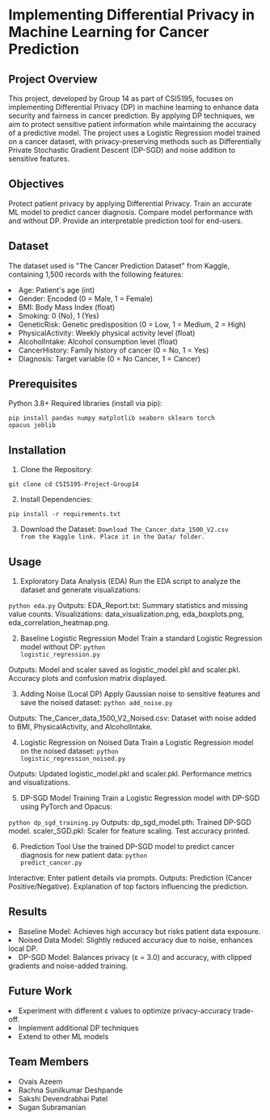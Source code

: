 
# Implementing Differential Privacy in Machine Learning for Cancer Prediction
## Project Overview
This project, developed by Group 14 as part of CSI5195, focuses on implementing Differential Privacy (DP) in machine learning to enhance data security and fairness in cancer prediction. By applying DP techniques, we aim to protect sensitive patient information while maintaining the accuracy of a predictive model. The project uses a Logistic Regression model trained on a cancer dataset, with privacy-preserving methods such as Differentially Private Stochastic Gradient Descent (DP-SGD) and noise addition to sensitive features.

## Objectives
Protect patient privacy by applying Differential Privacy.
Train an accurate ML model to predict cancer diagnosis.
Compare model performance with and without DP.
Provide an interpretable prediction tool for end-users.

## Dataset
The dataset used is "The Cancer Prediction Dataset" from Kaggle, containing 1,500 records with the following features:
<li>Age: Patient's age (int)</li>
<li>Gender: Encoded (0 = Male, 1 = Female)</li>
<li>BMI: Body Mass Index (float)</li>
<li>Smoking: 0 (No), 1 (Yes)</li>
<li>GeneticRisk: Genetic predisposition (0 = Low, 1 = Medium, 2 = High)</li>
<li>PhysicalActivity: Weekly physical activity level (float)</li>
<li>AlcoholIntake: Alcohol consumption level (float)</li>
<li>CancerHistory: Family history of cancer (0 = No, 1 = Yes)</li>
<li>Diagnosis: Target variable (0 = No Cancer, 1 = Cancer)</li>


## Prerequisites
Python 3.8+
Required libraries (install via pip):

<code>pip install pandas numpy matplotlib seaborn sklearn torch opacus joblib</code>

## Installation
1. Clone the Repository:

<code>git clone 
cd CSI5195-Project-Group14</code>

2. Install Dependencies:

<code>pip install -r requirements.txt</code>

3. Download the Dataset:
<code>Download The_Cancer_data_1500_V2.csv from the Kaggle link.
Place it in the Data/ folder.</code>

## Usage
1. Exploratory Data Analysis (EDA)
Run the EDA script to analyze the dataset and generate visualizations:

<code>python eda.py</code>
Outputs:
EDA_Report.txt: Summary statistics and missing value counts.
Visualizations: data_visualization.png, eda_boxplots.png, eda_correlation_heatmap.png.

2. Baseline Logistic Regression Model
Train a standard Logistic Regression model without DP:
<code>python logistic_regression.py</code>

Outputs:
Model and scaler saved as logistic_model.pkl and scaler.pkl.
Accuracy plots and confusion matrix displayed.

3. Adding Noise (Local DP)
Apply Gaussian noise to sensitive features and save the noised dataset:
<code>python add_noise.py</code>

Outputs:
The_Cancer_data_1500_V2_Noised.csv: Dataset with noise added to BMI, PhysicalActivity, and AlcoholIntake.

4. Logistic Regression on Noised Data
Train a Logistic Regression model on the noised dataset:
<code>python logistic_regression_noised.py</code>

Outputs:
Updated logistic_model.pkl and scaler.pkl.
Performance metrics and visualizations.

5. DP-SGD Model Training
Train a Logistic Regression model with DP-SGD using PyTorch and Opacus:

<code>python dp_sgd_training.py</code>
Outputs:
dp_sgd_model.pth: Trained DP-SGD model.
scaler_SGD.pkl: Scaler for feature scaling.
Test accuracy printed.

6. Prediction Tool
Use the trained DP-SGD model to predict cancer diagnosis for new patient data:
<code>python predict_cancer.py</code>

Interactive: Enter patient details via prompts.
Outputs:
Prediction (Cancer Positive/Negative).
Explanation of top factors influencing the prediction.

                        

## Results


<li>Baseline Model: Achieves high accuracy but risks patient data exposure.</li>
<li>Noised Data Model: Slightly reduced accuracy due to noise, enhances local DP.</li>
<li>DP-SGD Model: Balances privacy (ε = 3.0) and accuracy, with clipped gradients and noise-added training. </li>

## Future Work

<li>Experiment with different ε values to optimize privacy-accuracy trade-off.</li>
<li>Implement additional DP techniques</li>
<li>Extend to other ML models </li>


## Team Members

<li>Ovais Azeem</li>
<li>Rachna Sunilkumar Deshpande</li>
<li>Sakshi Devendrabhai Patel</li>
<li>Sugan Subramanian</li>






